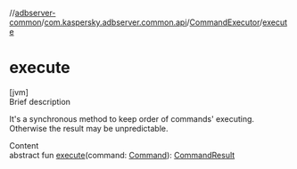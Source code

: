 //[adbserver-common](../../index.md)/[com.kaspersky.adbserver.common.api](../index.md)/[CommandExecutor](index.md)/[execute](execute.md)



# execute  
[jvm]  
Brief description  


It's a synchronous method to keep order of commands' executing. Otherwise the result may be unpredictable.

  
Content  
abstract fun [execute](execute.md)(command: [Command](../-command/index.md)): [CommandResult](../-command-result/index.md)  



